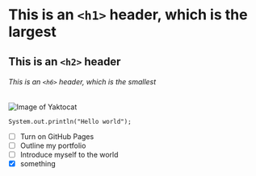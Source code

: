 # This is an `<h1>` header, which is the largest
## This is an `<h2>` header
###### This is an `<h6>` header, which is the smallest

![Image of Yaktocat](https://octodex.github.com/images/yaktocat.png)

```
System.out.println("Hello world");
```
- [ ] Turn on GitHub Pages
- [ ] Outline my portfolio
- [ ] Introduce myself to the world
- [x] something
